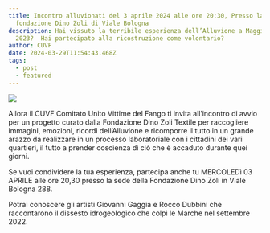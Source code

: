 ```yaml
---
title: Incontro alluvionati del 3 aprile 2024 alle ore 20:30, Presso la
  fondazione Dino Zoli di Viale Bologna
description: Hai vissuto la terribile esperienza dell’Alluvione a Maggio
  2023?  Hai partecipato alla ricostruzione come volontario?
author: CUVF
date: 2024-03-29T11:54:43.468Z
tags:
  - post
  - featured
---
```

![](/static/img/6910a698-8713-447c-bd9e-c26e957c7029.jpeg)

Allora il CUVF Comitato Unito Vittime del Fango ti invita all’incontro di avvio per un progetto curato dalla Fondazione Dino Zoli Textile per raccogliere immagini, emozioni, ricordi dell’Alluvione e ricomporre il tutto in un grande arazzo da realizzare in un processo laboratoriale con i cittadini dei vari quartieri, il tutto a prender coscienza di ciò che è accaduto durante quei giorni.

Se vuoi condividere la tua esperienza, partecipa anche tu MERCOLEDì 03 APRILE alle ore 20,30 presso la sede della Fondazione Dino Zoli in Viale Bologna 288.

Potrai conoscere gli artisti Giovanni Gaggia e Rocco Dubbini che raccontarono il dissesto idrogeologico che colpì le Marche nel settembre 2022.